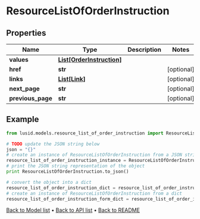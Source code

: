 # ResourceListOfOrderInstruction


## Properties
Name | Type | Description | Notes
------------ | ------------- | ------------- | -------------
**values** | [**List[OrderInstruction]**](OrderInstruction.md) |  | 
**href** | **str** |  | [optional] 
**links** | [**List[Link]**](Link.md) |  | [optional] 
**next_page** | **str** |  | [optional] 
**previous_page** | **str** |  | [optional] 

## Example

```python
from lusid.models.resource_list_of_order_instruction import ResourceListOfOrderInstruction

# TODO update the JSON string below
json = "{}"
# create an instance of ResourceListOfOrderInstruction from a JSON string
resource_list_of_order_instruction_instance = ResourceListOfOrderInstruction.from_json(json)
# print the JSON string representation of the object
print ResourceListOfOrderInstruction.to_json()

# convert the object into a dict
resource_list_of_order_instruction_dict = resource_list_of_order_instruction_instance.to_dict()
# create an instance of ResourceListOfOrderInstruction from a dict
resource_list_of_order_instruction_form_dict = resource_list_of_order_instruction.from_dict(resource_list_of_order_instruction_dict)
```
[Back to Model list](../README.md#documentation-for-models) &#8226; [Back to API list](../README.md#documentation-for-api-endpoints) &#8226; [Back to README](../README.md)


